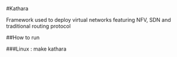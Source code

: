 #Kathara

Framework used to deploy virtual networks featuring NFV, SDN and traditional routing protocol

##How to run

###Linux : make kathara

